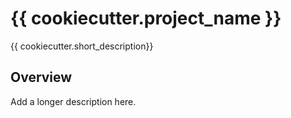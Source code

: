 # {{ cookiecutter.project_name }}

{{ cookiecutter.short_description}}

## Overview

Add a longer description here.
